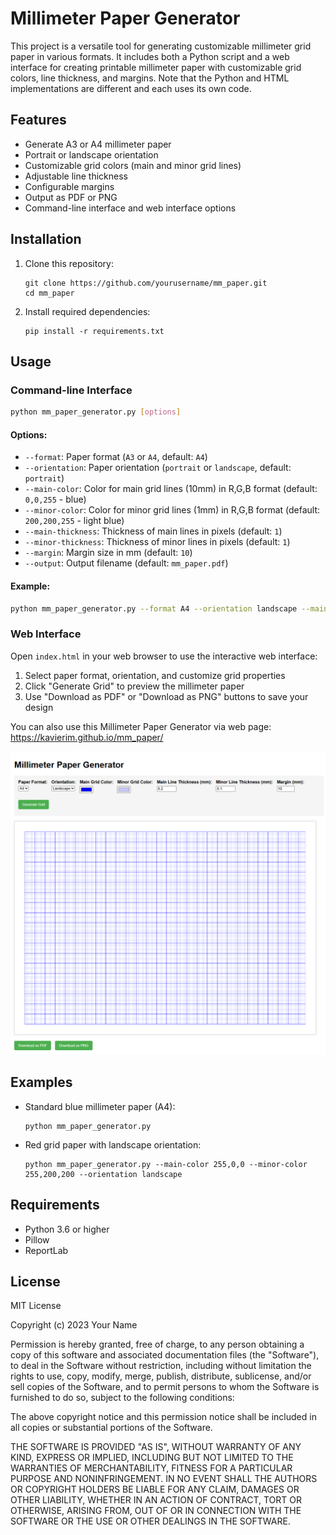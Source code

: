 # Millimeter Paper Generator

This project is a versatile tool for generating customizable millimeter grid paper in various formats. It includes both a Python script and a web interface for creating printable millimeter paper with customizable grid colors, line thickness, and margins. Note that the Python and HTML implementations are different and each uses its own code.

## Features

- Generate A3 or A4 millimeter paper
- Portrait or landscape orientation
- Customizable grid colors (main and minor grid lines)
- Adjustable line thickness
- Configurable margins
- Output as PDF or PNG
- Command-line interface and web interface options

## Installation

1. Clone this repository:
   ```
   git clone https://github.com/yourusername/mm_paper.git
   cd mm_paper
   ```

2. Install required dependencies:
   ```
   pip install -r requirements.txt
   ```

## Usage

### Command-line Interface

```bash
python mm_paper_generator.py [options]
```

#### Options:

- `--format`: Paper format (`A3` or `A4`, default: `A4`)
- `--orientation`: Paper orientation (`portrait` or `landscape`, default: `portrait`)
- `--main-color`: Color for main grid lines (10mm) in R,G,B format (default: `0,0,255` - blue)
- `--minor-color`: Color for minor grid lines (1mm) in R,G,B format (default: `200,200,255` - light blue)
- `--main-thickness`: Thickness of main lines in pixels (default: `1`)
- `--minor-thickness`: Thickness of minor lines in pixels (default: `1`)
- `--margin`: Margin size in mm (default: `10`)
- `--output`: Output filename (default: `mm_paper.pdf`)

#### Example:

```bash
python mm_paper_generator.py --format A4 --orientation landscape --main-color 255,0,0 --minor-color 255,200,200 --output red_grid.pdf
```

### Web Interface

Open `index.html` in your web browser to use the interactive web interface:

1. Select paper format, orientation, and customize grid properties
2. Click "Generate Grid" to preview the millimeter paper
3. Use "Download as PDF" or "Download as PNG" buttons to save your design

You can also use this Millimeter Paper Generator via web page: https://kavierim.github.io/mm_paper/

![Example Web Page View](example_web_page_view.png)

## Examples

- Standard blue millimeter paper (A4):
  ```
  python mm_paper_generator.py
  ```

- Red grid paper with landscape orientation:
  ```
  python mm_paper_generator.py --main-color 255,0,0 --minor-color 255,200,200 --orientation landscape
  ```

## Requirements

- Python 3.6 or higher
- Pillow
- ReportLab

## License

MIT License

Copyright (c) 2023 Your Name

Permission is hereby granted, free of charge, to any person obtaining a copy
of this software and associated documentation files (the "Software"), to deal
in the Software without restriction, including without limitation the rights
to use, copy, modify, merge, publish, distribute, sublicense, and/or sell
copies of the Software, and to permit persons to whom the Software is
furnished to do so, subject to the following conditions:

The above copyright notice and this permission notice shall be included in all
copies or substantial portions of the Software.

THE SOFTWARE IS PROVIDED "AS IS", WITHOUT WARRANTY OF ANY KIND, EXPRESS OR
IMPLIED, INCLUDING BUT NOT LIMITED TO THE WARRANTIES OF MERCHANTABILITY,
FITNESS FOR A PARTICULAR PURPOSE AND NONINFRINGEMENT. IN NO EVENT SHALL THE
AUTHORS OR COPYRIGHT HOLDERS BE LIABLE FOR ANY CLAIM, DAMAGES OR OTHER
LIABILITY, WHETHER IN AN ACTION OF CONTRACT, TORT OR OTHERWISE, ARISING FROM,
OUT OF OR IN CONNECTION WITH THE SOFTWARE OR THE USE OR OTHER DEALINGS IN THE
SOFTWARE.